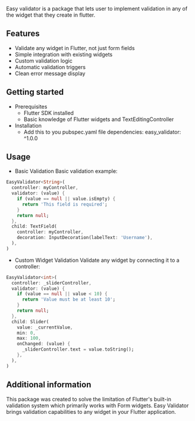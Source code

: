 
Easy validator is a package that lets user to implement validation in any of the widget
that they create in flutter.

## Features

- Validate any widget in Flutter, not just form fields
- Simple integration with existing widgets
- Custom validation logic
- Automatic validation triggers
- Clean error message display

## Getting started

* Prerequisites
    - Flutter SDK installed
    - Basic knowledge of Flutter widgets and TextEditingController
* Installation
    - Add this to you pubspec.yaml file
        dependencies:
            easy_validator: ^1.0.0

## Usage

* Basic Validation
Basic validation example:
```dart
EasyValidator<String>(
  controller: myController,
  validator: (value) {
    if (value == null || value.isEmpty) {
      return 'This field is required';
    }
    return null;
  },
  child: TextField(
    controller: myController,
    decoration: InputDecoration(labelText: 'Username'),
  ),
)
```

* Custom Widget Validation
Validate any widget by connecting it to a controller:
```dart
EasyValidator<int>(
  controller: _sliderController,
  validator: (value) {
    if (value == null || value < 10) {
      return 'Value must be at least 10';
    }
    return null;
  },
  child: Slider(
    value: _currentValue,
    min: 0,
    max: 100,
    onChanged: (value) {
      _sliderController.text = value.toString();
    },
  ),
)
```

## Additional information

This package was created to solve the limitation of Flutter's built-in validation system which primarily works with Form widgets. Easy Validator brings validation capabilities to any widget in your Flutter application.
